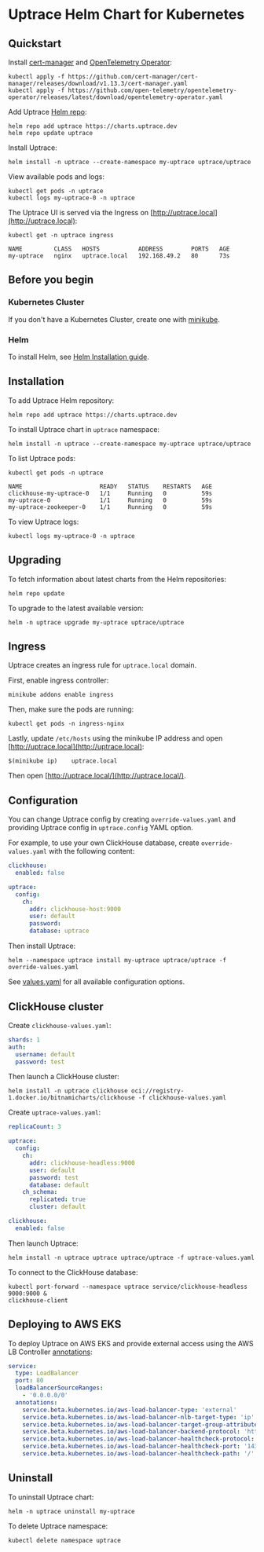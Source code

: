 # Uptrace Helm Chart for Kubernetes

## Quickstart

Install [cert-manager](https://cert-manager.io/docs/installation/) and
[OpenTelemetry Operator](https://github.com/open-telemetry/opentelemetry-operator):

```shell
kubectl apply -f https://github.com/cert-manager/cert-manager/releases/download/v1.13.3/cert-manager.yaml
kubectl apply -f https://github.com/open-telemetry/opentelemetry-operator/releases/latest/download/opentelemetry-operator.yaml
```

Add Uptrace [Helm repo](https://github.com/uptrace/helm-charts-repository):

```shell
helm repo add uptrace https://charts.uptrace.dev
helm repo update uptrace
```

Install Uptrace:

```shell
helm install -n uptrace --create-namespace my-uptrace uptrace/uptrace
```

View available pods and logs:

```shell
kubectl get pods -n uptrace
kubectl logs my-uptrace-0 -n uptrace
```

The Uptrace UI is served via the Ingress on [http://uptrace.local](http://uptrace.local):

```shell
kubectl get -n uptrace ingress

NAME         CLASS   HOSTS           ADDRESS        PORTS   AGE
my-uptrace   nginx   uptrace.local   192.168.49.2   80      73s
```

## Before you begin

### Kubernetes Cluster

If you don't have a Kubernetes Cluster, create one with
[minikube](https://minikube.sigs.k8s.io/docs/start/).

### Helm

To install Helm, see [Helm Installation guide](https://helm.sh/docs/intro/install/).

## Installation

To add Uptrace Helm repository:

```shell
helm repo add uptrace https://charts.uptrace.dev
```

To install Uptrace chart in `uptrace` namespace:

```shell
helm install -n uptrace --create-namespace my-uptrace uptrace/uptrace
```

To list Uptrace pods:

```shell
kubectl get pods -n uptrace

NAME                      READY   STATUS    RESTARTS   AGE
clickhouse-my-uptrace-0   1/1     Running   0          59s
my-uptrace-0              1/1     Running   0          59s
my-uptrace-zookeeper-0    1/1     Running   0          59s
```

To view Uptrace logs:

```shell
kubectl logs my-uptrace-0 -n uptrace
```

## Upgrading

To fetch information about latest charts from the Helm repositories:

```shell
helm repo update
```

To upgrade to the latest available version:

```shell
helm -n uptrace upgrade my-uptrace uptrace/uptrace
```

## Ingress

Uptrace creates an ingress rule for `uptrace.local` domain.

First, enable ingress controller:

```shell
minikube addons enable ingress
```

Then, make sure the pods are running:

```shell
kubectl get pods -n ingress-nginx
```

Lastly, update `/etc/hosts` using the minikube IP address and open
[http://uptrace.local](http://uptrace.local):

```
$(minikube ip)    uptrace.local
```

Then open [http://uptrace.local/](http://uptrace.local/).

## Configuration

You can change Uptrace config by creating `override-values.yaml` and providing Uptrace config in
`uptrace.config` YAML option.

For example, to use your own ClickHouse database, create `override-values.yaml` with the following
content:

```yaml
clickhouse:
  enabled: false

uptrace:
  config:
    ch:
      addr: clickhouse-host:9000
      user: default
      password:
      database: uptrace
```

Then install Uptrace:

```shell
helm --namespace uptrace install my-uptrace uptrace/uptrace -f override-values.yaml
```

See [values.yaml](charts/uptrace/values.yaml) for all available configuration options.

## ClickHouse cluster

Create `clickhouse-values.yaml`:

```yaml
shards: 1
auth:
  username: default
  password: test
```

Then launch a ClickHouse cluster:

```shell
helm install -n uptrace clickhouse oci://registry-1.docker.io/bitnamicharts/clickhouse -f clickhouse-values.yaml
```

Create `uptrace-values.yaml`:

```yaml
replicaCount: 3

uptrace:
  config:
    ch:
      addr: clickhouse-headless:9000
      user: default
      password: test
      database: default
    ch_schema:
      replicated: true
      cluster: default

clickhouse:
  enabled: false
```

Then launch Uptrace:

```shell
helm install -n uptrace uptrace uptrace/uptrace -f uptrace-values.yaml
```

To connect to the ClickHouse database:

```shell
kubectl port-forward --namespace uptrace service/clickhouse-headless 9000:9000 &
clickhouse-client
```

## Deploying to AWS EKS

To deploy Uptrace on AWS EKS and provide external access using the AWS LB Controller
[annotations](https://kubernetes-sigs.github.io/aws-load-balancer-controller/v2.3/guide/service/annotations/):

```yaml
service:
  type: LoadBalancer
  port: 80
  loadBalancerSourceRanges:
    - '0.0.0.0/0'
  annotations:
    service.beta.kubernetes.io/aws-load-balancer-type: 'external'
    service.beta.kubernetes.io/aws-load-balancer-nlb-target-type: 'ip'
    service.beta.kubernetes.io/aws-load-balancer-target-group-attributes: 'preserve_client_ip.enabled=true'
    service.beta.kubernetes.io/aws-load-balancer-backend-protocol: 'http'
    service.beta.kubernetes.io/aws-load-balancer-healthcheck-protocol: 'http'
    service.beta.kubernetes.io/aws-load-balancer-healthcheck-port: '14318'
    service.beta.kubernetes.io/aws-load-balancer-healthcheck-path: '/'
```

## Uninstall

To uninstall Uptrace chart:

```shell
helm -n uptrace uninstall my-uptrace
```

To delete Uptrace namespace:

```shell
kubectl delete namespace uptrace
```
